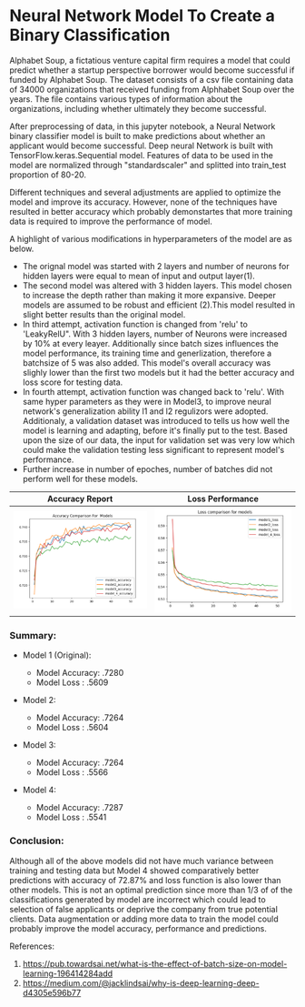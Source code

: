 
# Neural Network Model To Create a Binary Classification

Alphabet Soup, a fictatious venture capital firm requires a model that could predict whether a startup perspective borrower would become successful if funded by Alphabet Soup. The dataset consists of a csv file containing data of 34000 organizations that received funding from Alphhabet Soup over the years. The file contains various types of information about the organizations, including whether ultimately they become successful. 

After preprocessing of data, in this jupyter notebook, a Neural Network binary classifier model is built to make predictions about whether an applicant would become successful. Deep neural Network is built with TensorFlow.keras.Sequential model. Features of data to be used in the model are normalized through "standardscaler" and splitted into train_test proportion of 80-20.

Different techniques and several adjustments are applied to optimize the model and improve its accuracy. However, none of the techniques have resulted in better accuracy which probably demonstartes that more training data is required to improve the performance of model.

A highlight of various modifications in hyperparameters of the model are as below.

* The orignal model was started with 2 layers and number of neurons for hidden layers were equal to mean of input and output layer(1).
* The second model was altered with 3 hidden layers. This model chosen to increase the depth rather than making it more expansive. Deeper models are assumed to be robust and efficient (2).This model resulted in  slight better results than the original model.
* In third attempt, activation function is changed from 'relu' to 'LeakyRelU". With 3 hidden layers, number of Neurons were increased by 10% at every leayer. Additionally since batch sizes influences the model performance, its training time and generlization, therefore a batchsize of 5 was also added. This model's overall accuracy was slighly lower than the first two models but it had the better accuracy and loss score for testing data. 
* In fourth attempt, activation function was changed back to  'relu'. With same hyper parameters as they were in Model3,  to improve neural network's generalization ability l1 and l2 regulizors were adopted. Additionaly, a validation dataset was introduced to tells us how well the model is learning and adapting, before it's finally put to the test. Based upon the size of our data, the input for validation set was very low which could make the validation testing less significant to represent model's performance. 
* Further increase in number of epoches, number of batches did not perform well for these models.



|Accuracy Report                                              | Loss Performance                      |
| -----------------------------------                         | ----------------------------------- |
| ![image_1](accuracy_chart.png)                              | ![image_2](loss_chart.png) |



### Summary:

* Model 1 (Original):
   * Model Accuracy:    .7280
   * Model Loss    :    .5609

* Model 2:
   * Model Accuracy:    .7264
   * Model Loss    :    .5604

* Model 3:
   * Model Accuracy:    .7264
   * Model Loss    :    .5566
   
 * Model 4:
   * Model Accuracy:    .7287
   * Model Loss    :    .5541
   

### Conclusion:

Although all of the above models did not have much variance between training and testing data but Model 4 showed comparatively better predictions with accuracy of 72.87% and loss function is also lower than other models. This is not an optimal prediction since more than 1/3 of of the classifications generated by model are incorrect which could lead to selection of false applicants or deprive the company from true potential clients. Data augmentation or adding more data to train the model could probably improve the model accuracy, performance and predictions. 


References:
1. https://pub.towardsai.net/what-is-the-effect-of-batch-size-on-model-learning-196414284add
2. https://medium.com/@jacklindsai/why-is-deep-learning-deep-d4305e596b77


